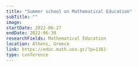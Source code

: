 ```yaml
---
title: "Summer school on Mathematical Education"
subTitle: ""
image:
startDate: 2022-06-27
endDate: 2022-06-30
researchFields: Mathematical Education
location: Athens, Greece
link: https://educ.math.uoa.gr/?p=1361
type: conference
---
```

